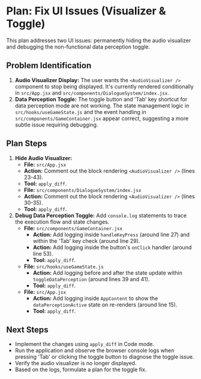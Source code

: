 # Plan: Fix UI Issues (Visualizer & Toggle)

This plan addresses two UI issues: permanently hiding the audio visualizer and debugging the non-functional data perception toggle.

## Problem Identification

1.  **Audio Visualizer Display:** The user wants the `<AudioVisualizer />` component to stop being displayed. It's currently rendered conditionally in `src/App.jsx` and `src/components/DialogueSystem/index.jsx`.
2.  **Data Perception Toggle:** The toggle button and 'Tab' key shortcut for data perception mode are not working. The state management logic in `src/hooks/useGameState.js` and the event handling in `src/components/GameContainer.jsx` appear correct, suggesting a more subtle issue requiring debugging.

## Plan Steps

1.  **Hide Audio Visualizer:**
    *   **File:** `src/App.jsx`
    *   **Action:** Comment out the block rendering `<AudioVisualizer />` (lines 23-43).
    *   **Tool:** `apply_diff`.
    *   **File:** `src/components/DialogueSystem/index.jsx`
    *   **Action:** Comment out the block rendering `<AudioVisualizer />` (lines 30-35).
    *   **Tool:** `apply_diff`.
2.  **Debug Data Perception Toggle:** Add `console.log` statements to trace the execution flow and state changes.
    *   **File:** `src/components/GameContainer.jsx`
        *   **Action:** Add logging inside `handleKeyPress` (around line 27) and within the 'Tab' key check (around line 29).
        *   **Action:** Add logging inside the button's `onClick` handler (around line 53).
        *   **Tool:** `apply_diff`.
    *   **File:** `src/hooks/useGameState.js`
        *   **Action:** Add logging before and after the state update within `toggleDataPerception` (around lines 39 and 41).
        *   **Tool:** `apply_diff`.
    *   **File:** `src/App.jsx`
        *   **Action:** Add logging inside `AppContent` to show the `dataPerceptionActive` state on re-renders (around line 15).
        *   **Tool:** `apply_diff`.

## Next Steps

- Implement the changes using `apply_diff` in Code mode.
- Run the application and observe the browser console logs when pressing 'Tab' or clicking the toggle button to diagnose the toggle issue.
- Verify the audio visualizer is no longer displayed.
- Based on the logs, formulate a plan for the toggle fix.